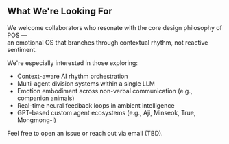 ## What We're Looking For

We welcome collaborators who resonate with the core design philosophy of POS —  
an emotional OS that branches through contextual rhythm, not reactive sentiment.

We're especially interested in those exploring:

- Context-aware AI rhythm orchestration
- Multi-agent division systems within a single LLM
- Emotion embodiment across non-verbal communication (e.g., companion animals)
- Real-time neural feedback loops in ambient intelligence
- GPT-based custom agent ecosystems (e.g., Aji, Minseok, True, Mongmong-i)

Feel free to open an issue or reach out via email (TBD).
